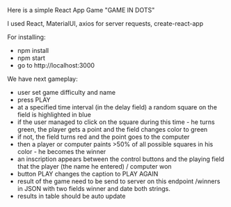 Here is a simple React App Game "GAME IN DOTS"

I used React, MaterialUI, axios for server requests, create-react-app

For installing:
 - npm install
 - npm start
 - go to http://localhost:3000

We have next gameplay:
- user set game difficulty and name
- press PLAY
- at a specified time interval (in the delay field) a random square on the field is highlighted in blue
- if the user managed to click on the square during this time - he turns green, the player gets a point and the field changes color to green
- if not, the field turns red and the point goes to the computer
- then a player or computer paints >50% of all possible squares in his color - he becomes the winner
- an inscription appears between the control buttons and the playing field that the player (the name he entered) / computer won
- button PLAY changes the caption to PLAY AGAIN
- result of the game need to be send to server on this endpoint /winners in JSON with two fields winner and date both strings.
- results in table should be auto update
